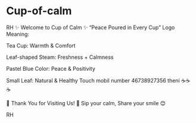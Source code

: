 # Cup-of-calm
RH
✨ Welcome to Cup of Calm ✨
“Peace Poured in Every Cup”
Logo Meaning:

Tea Cup: Warmth & Comfort

Leaf-shaped Steam: Freshness + Calmness

Pastel Blue Color: Peace & Positivity

Small Leaf: Natural & Healthy Touch
mobil number 46738927356
theni ☕☕☕

🌸 Thank You for Visiting Us! 🌸
Sip your calm, Share your smile 😊

RH 
